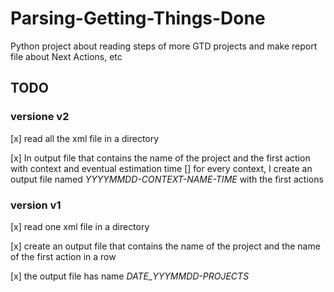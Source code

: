 # Parsing-Getting-Things-Done
Python project about reading steps of more GTD projects and make  report file about Next Actions, etc


## TODO


### versione v2

[x] read all the xml file in a directory 

[x] In output file that contains the name of the project and the first action with context and eventual estimation time
[] for every context, I create an output file named _YYYYMMDD-CONTEXT-NAME-TIME_ with the first actions

### version v1

[x] read one xml file in a directory 

[x] create an output file that contains the name of the project and the name of the first action in a row

[x] the output file has name _DATE_YYYMMDD-PROJECTS_
